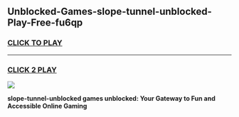 
## Unblocked-Games-slope-tunnel-unblocked-Play-Free-fu6qp
<h3>
<a href="https://premium76.site?title=slope-tunnel-unblocked&ref=19M">CLICK TO PLAY</a></h3>
<hr>

<h3>
<a href="https://premium76.site?title=slope-tunnel-unblocked&ref=19M">CLICK 2 PLAY</a>
  
</h3>

<a href="https://premium76.site?title=slope-tunnel-unblocked&ref=19M"><img src="https://clearcache.store/games.png"></a>


**slope-tunnel-unblocked games unblocked: Your Gateway to Fun and Accessible Online Gaming**
